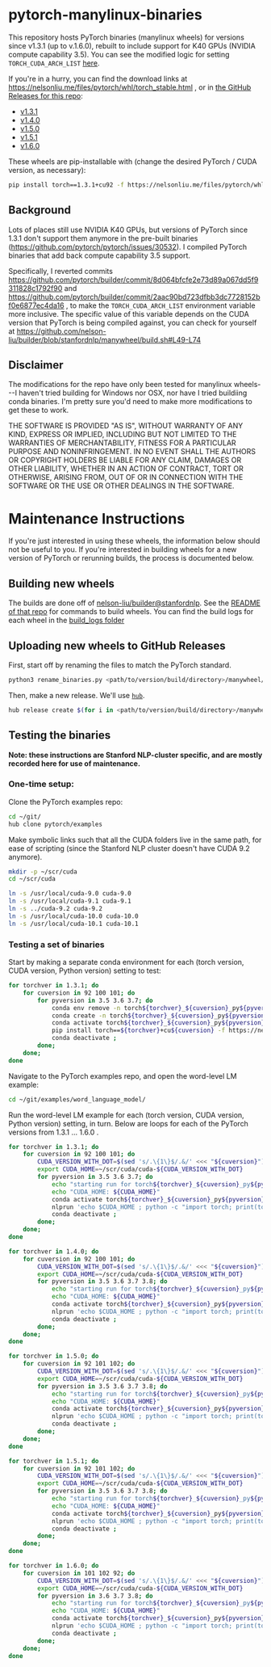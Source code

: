 # pytorch-manylinux-binaries

This repository hosts PyTorch binaries (manylinux wheels) for versions since
v1.3.1 (up to v.1.6.0), rebuilt to include support for K40 GPUs (NVIDIA compute
capability 3.5). You can see the modified logic for setting
`TORCH_CUDA_ARCH_LIST`
[here](https://github.com/nelson-liu/builder/blob/stanfordnlp/manywheel/build.sh#L49-L72).

If you're in a hurry, you can find the download links at https://nelsonliu.me/files/pytorch/whl/torch_stable.html , or in [the GitHub Releases for this repo](https://github.com/nelson-liu/pytorch-manylinux-binaries/releases):

- [v1.3.1](https://github.com/nelson-liu/pytorch-manylinux-binaries/releases/tag/v1.3.1)
- [v1.4.0](https://github.com/nelson-liu/pytorch-manylinux-binaries/releases/tag/v1.4.0)
- [v1.5.0](https://github.com/nelson-liu/pytorch-manylinux-binaries/releases/tag/v1.5.0)
- [v1.5.1](https://github.com/nelson-liu/pytorch-manylinux-binaries/releases/tag/v1.5.1)
- [v1.6.0](https://github.com/nelson-liu/pytorch-manylinux-binaries/releases/tag/v1.5.1)

These wheels are pip-installable with (change the desired PyTorch / CUDA version, as necessary):

```bash
pip install torch==1.3.1+cu92 -f https://nelsonliu.me/files/pytorch/whl/torch_stable.html
```

## Background

Lots of places still use NVIDIA K40 GPUs, but versions of PyTorch since 1.3.1
don't support them anymore in the pre-built binaries
(https://github.com/pytorch/pytorch/issues/30532). I compiled PyTorch binaries
that add back compute capability 3.5 support.

Specifically, I reverted commits https://github.com/pytorch/builder/commit/8d064bfcfe2e73d89a067dd5f9311828c1792f90 and https://github.com/pytorch/builder/commit/2aac90bd723dfbb3dc7728152bf0e6877ec4da16 , to make the `TORCH_CUDA_ARCH_LIST` environment variable more inclusive. The specific value of this variable depends on the CUDA version that PyTorch is being compiled against, you can check for yourself at https://github.com/nelson-liu/builder/blob/stanfordnlp/manywheel/build.sh#L49-L74

## Disclaimer

The modifications for the repo have only been tested for manylinux wheels---I
haven't tried building for Windows nor OSX, nor have I tried buildiing conda
binaries. I'm pretty sure you'd need to make more modifications to get these to
work.

THE SOFTWARE IS PROVIDED "AS IS", WITHOUT WARRANTY OF ANY KIND, EXPRESS OR
IMPLIED, INCLUDING BUT NOT LIMITED TO THE WARRANTIES OF MERCHANTABILITY, FITNESS
FOR A PARTICULAR PURPOSE AND NONINFRINGEMENT. IN NO EVENT SHALL THE AUTHORS OR
COPYRIGHT HOLDERS BE LIABLE FOR ANY CLAIM, DAMAGES OR OTHER LIABILITY, WHETHER
IN AN ACTION OF CONTRACT, TORT OR OTHERWISE, ARISING FROM, OUT OF OR IN
CONNECTION WITH THE SOFTWARE OR THE USE OR OTHER DEALINGS IN THE SOFTWARE.

# Maintenance Instructions

If you're just interested in using these wheels, the information below should
not be useful to you. If you're interested in building wheels for a new version
of PyTorch or rerunning builds, the process is documented below.

## Building new wheels

The builds are done off of
[nelson-liu/builder@stanfordnlp](https://github.com/nelson-liu/builder/tree/stanfordnlp).
See the [README of that
repo](https://github.com/nelson-liu/builder/tree/stanfordnlp#commands-to-build)
for commands to build wheels. You can find the build logs for each wheel in the [build_logs folder](https://github.com/nelson-liu/pytorch-manylinux-binaries/tree/master/build_logs)

## Uploading new wheels to GitHub Releases

First, start off by renaming the files to match the PyTorch standard.

``` bash
python3 rename_binaries.py <path/to/version/build/directory>/manywheel/cu<version>/* cu<version>
```

Then, make a new release. We'll use [`hub`](https://hub.github.com/).

``` bash
hub release create $(for i in <path/to/version/build/directory>/manywheel/*/* ; do echo "-a ${i}"; done) -m "PyTorch v<version>" v<version>

```

## Testing the binaries 

**Note: these instructions are Stanford NLP-cluster specific, and are mostly
recorded here for use of maintenance.**

### One-time setup:

Clone the PyTorch examples repo:

```bash
cd ~/git/
hub clone pytorch/examples
```

Make symbolic links such that all the CUDA folders live in the same path, for
ease of scripting (since the Stanford NLP cluster doesn't have CUDA 9.2 anymore).


```bash
mkdir -p ~/scr/cuda
cd ~/scr/cuda

ln -s /usr/local/cuda-9.0 cuda-9.0
ln -s /usr/local/cuda-9.1 cuda-9.1
ln -s ../cuda-9.2 cuda-9.2
ln -s /usr/local/cuda-10.0 cuda-10.0
ln -s /usr/local/cuda-10.1 cuda-10.1
```

### Testing a set of binaries

Start by making a separate conda environment for each (torch version, CUDA
version, Python version) setting to test:

``` bash
for torchver in 1.3.1; do 
    for cuversion in 92 100 101; do 
        for pyversion in 3.5 3.6 3.7; do 
            conda env remove -n torch${torchver}_${cuversion}_py${pyversion} ; 
            conda create -n torch${torchver}_${cuversion}_py${pyversion} python=${pyversion} --yes ; 
            conda activate torch${torchver}_${cuversion}_py${pyversion} ; 
            pip install torch==${torchver}+cu${cuversion} -f https://nelsonliu.me/files/pytorch/whl/torch_stable.html ; 
            conda deactivate ; 
        done; 
    done; 
done
```

Navigate to the PyTorch examples repo, and open the word-level LM example:

``` bash
cd ~/git/examples/word_language_model/
```

Run the word-level LM example for each (torch version, CUDA version, Python version) setting, in turn. Below are loops for each of the PyTorch versions from 1.3.1 ... 1.6.0 .

``` bash
for torchver in 1.3.1; do 
    for cuversion in 92 100 101; do
        CUDA_VERSION_WITH_DOT=$(sed 's/.\{1\}$/.&/' <<< "${cuversion}")
        export CUDA_HOME=~/scr/cuda/cuda-${CUDA_VERSION_WITH_DOT}
        for pyversion in 3.5 3.6 3.7; do
            echo "starting run for torch${torchver}_${cuversion}_py${pyversion}"
            echo "CUDA_HOME: ${CUDA_HOME}"
            conda activate torch${torchver}_${cuversion}_py${pyversion} ; 
            nlprun 'echo $CUDA_HOME ; python -c "import torch; print(torch.cuda.is_available())" ; '"python -u main.py --cuda --emsize 650 --nhid 650 --dropout 0.5 --epochs 40 --save wt2_lm_torch${torchver}_${cuversion}_py${pyversion}.pt --tied 2>&1 | tee wt2_lm_torch${torchver}_${cuversion}_py${pyversion}.log" -p jag-lo --gpu-count 1 --memory 16g --gpu-type k40 --cpu-count 3 -n wt2_lm_torch${torchver}_${cuversion}_py${pyversion}
            conda deactivate ; 
        done; 
    done; 
done
``` 

```bash
for torchver in 1.4.0; do 
    for cuversion in 92 100 101; do
        CUDA_VERSION_WITH_DOT=$(sed 's/.\{1\}$/.&/' <<< "${cuversion}")
        export CUDA_HOME=~/scr/cuda/cuda-${CUDA_VERSION_WITH_DOT}
        for pyversion in 3.5 3.6 3.7 3.8; do
            echo "starting run for torch${torchver}_${cuversion}_py${pyversion}"
            echo "CUDA_HOME: ${CUDA_HOME}"
            conda activate torch${torchver}_${cuversion}_py${pyversion} ; 
            nlprun 'echo $CUDA_HOME ; python -c "import torch; print(torch.cuda.is_available())" ; '"python -u main.py --cuda --emsize 650 --nhid 650 --dropout 0.5 --epochs 40 --save wt2_lm_torch${torchver}_${cuversion}_py${pyversion}.pt --tied 2>&1 | tee wt2_lm_torch${torchver}_${cuversion}_py${pyversion}.log" -p jag-lo --gpu-count 1 --memory 16g --gpu-type k40 --cpu-count 3 -n wt2_lm_torch${torchver}_${cuversion}_py${pyversion}
            conda deactivate ; 
        done; 
    done; 
done
``` 

```bash
for torchver in 1.5.0; do 
    for cuversion in 92 101 102; do
        CUDA_VERSION_WITH_DOT=$(sed 's/.\{1\}$/.&/' <<< "${cuversion}")
        export CUDA_HOME=~/scr/cuda/cuda-${CUDA_VERSION_WITH_DOT}
        for pyversion in 3.5 3.6 3.7 3.8; do
            echo "starting run for torch${torchver}_${cuversion}_py${pyversion}"
            echo "CUDA_HOME: ${CUDA_HOME}"
            conda activate torch${torchver}_${cuversion}_py${pyversion} ; 
            nlprun 'echo $CUDA_HOME ; python -c "import torch; print(torch.cuda.is_available())" ; '"python -u main.py --cuda --emsize 650 --nhid 650 --dropout 0.5 --epochs 40 --save wt2_lm_torch${torchver}_${cuversion}_py${pyversion}.pt --tied 2>&1 | tee wt2_lm_torch${torchver}_${cuversion}_py${pyversion}.log" -p jag-lo --gpu-count 1 --memory 16g --gpu-type k40 --cpu-count 3 -n wt2_lm_torch${torchver}_${cuversion}_py${pyversion}
            conda deactivate ; 
        done; 
    done; 
done
``` 

```bash
for torchver in 1.5.1; do 
    for cuversion in 92 101 102; do
        CUDA_VERSION_WITH_DOT=$(sed 's/.\{1\}$/.&/' <<< "${cuversion}")
        export CUDA_HOME=~/scr/cuda/cuda-${CUDA_VERSION_WITH_DOT}
        for pyversion in 3.5 3.6 3.7 3.8; do
            echo "starting run for torch${torchver}_${cuversion}_py${pyversion}"
            echo "CUDA_HOME: ${CUDA_HOME}"
            conda activate torch${torchver}_${cuversion}_py${pyversion} ; 
            nlprun 'echo $CUDA_HOME ; python -c "import torch; print(torch.cuda.is_available())" ; '"python -u main.py --cuda --emsize 650 --nhid 650 --dropout 0.5 --epochs 40 --save wt2_lm_torch${torchver}_${cuversion}_py${pyversion}.pt --tied 2>&1 | tee wt2_lm_torch${torchver}_${cuversion}_py${pyversion}.log" -p jag-lo --gpu-count 1 --memory 16g --gpu-type k40 --cpu-count 3 -n wt2_lm_torch${torchver}_${cuversion}_py${pyversion}
            conda deactivate ; 
        done; 
    done; 
done
``` 

```bash
for torchver in 1.6.0; do 
    for cuversion in 101 102 92; do
        CUDA_VERSION_WITH_DOT=$(sed 's/.\{1\}$/.&/' <<< "${cuversion}")
        export CUDA_HOME=~/scr/cuda/cuda-${CUDA_VERSION_WITH_DOT}
        for pyversion in 3.6 3.7 3.8; do
            echo "starting run for torch${torchver}_${cuversion}_py${pyversion}"
            echo "CUDA_HOME: ${CUDA_HOME}"
            conda activate torch${torchver}_${cuversion}_py${pyversion} ; 
            nlprun 'echo $CUDA_HOME ; python -c "import torch; print(torch.cuda.is_available())" ; '"python -u main.py --cuda --emsize 650 --nhid 650 --dropout 0.5 --epochs 40 --save wt2_lm_torch${torchver}_${cuversion}_py${pyversion}.pt --tied 2>&1 | tee wt2_lm_torch${torchver}_${cuversion}_py${pyversion}.log" -p jag-lo --gpu-count 1 --memory 16g --gpu-type k40 --cpu-count 3 -n wt2_lm_torch${torchver}_${cuversion}_py${pyversion}
            conda deactivate ; 
        done; 
    done; 
done
```
